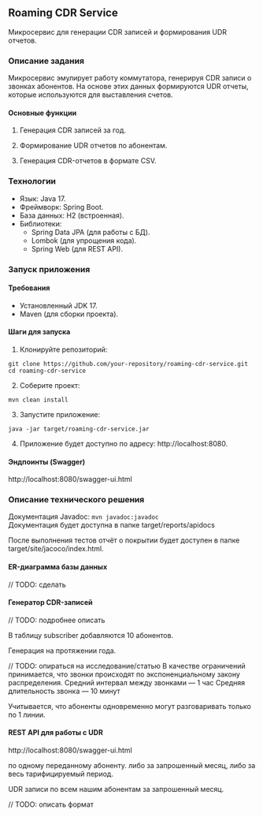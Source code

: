 ## Roaming CDR Service
Микросервис для генерации CDR записей и формирования UDR отчетов.

### Описание задания
Микросервис эмулирует работу коммутатора, генерируя CDR записи о звонках абонентов. На основе этих данных формируются UDR отчеты, которые используются для выставления счетов.

#### Основные функции
1. Генерация CDR записей за год.

2. Формирование UDR отчетов по абонентам.

3. Генерация CDR-отчетов в формате CSV.

### Технологии
- Язык: Java 17.
- Фреймворк: Spring Boot.
- База данных: H2 (встроенная).
- Библиотеки:
	- Spring Data JPA (для работы с БД).
	- Lombok (для упрощения кода).
	- Spring Web (для REST API).
	
### Запуск приложения
#### Требования
- Установленный JDK 17.
- Maven (для сборки проекта).

#### Шаги для запуска
1. Клонируйте репозиторий:

`git clone https://github.com/your-repository/roaming-cdr-service.git
cd roaming-cdr-service`

2. Соберите проект:

`mvn clean install`

3. Запустите приложение:

`java -jar target/roaming-cdr-service.jar`

4. Приложение будет доступно по адресу: http://localhost:8080.

#### Эндпоинты (Swagger)

http://localhost:8080/swagger-ui.html

### Описание технического решения

Документация Javadoc: `mvn javadoc:javadoc`
<br>Документация будет доступна в папке target/reports/apidocs

После выполнения тестов отчёт о покрытии будет доступен в папке target/site/jacoco/index.html.

#### ER-диаграмма базы данных

// TODO: сделать

#### Генератор CDR-записей

// TODO: подробнее описать

В таблицу subscriber добавляются 10 абонентов.

Генерация на протяжении года. 

// TODO: опираться на исследование/статью
В качестве ограничений принимается, что звонки происходят по экспоненциальному закону распределения. 
Средний интервал между звонками — 1 час
Средняя длительность звонка — 10 минут

Учитывается, что абоненты одновременно могут разговаривать только по 1 линии.

#### REST API для работы с UDR

http://localhost:8080/swagger-ui.html

по одному переданному абоненту. 
либо за запрошенный месяц, либо за весь тарифицируемый период.

UDR записи по всем нашим абонентам за запрошенный месяц.

// TODO: описать формат